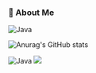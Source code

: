 ### 👋 About Me

<img src="https://camo.githubusercontent.com/884fce7159c43c845953f28849fbbd6367b570c71fabcbcfac485ea512ebdedb/68747470733a2f2f696d672e736869656c64732e696f2f62616467652f4a6176612d3030373339363f7374796c653d666c61742d737175617265266c6f676f3d4a617661" alt="Java" data-canonical-src="https://img.shields.io/badge/Java-007396?style=flat-square&amp;logo=tistory" style="max-width: 100%;">


![Anurag's GitHub stats](https://github-readme-stats.vercel.app/api?username=MyeoungDev&show_icons=true&theme=radical)


<img src="https://camo.githubusercontent.com/884fce7159c43c845953f28849fbbd6367b570c71fabcbcfac485ea512ebdedb/68747470733a2f2f696d672e736869656c64732e696f2f62616467652f4a6176612d3030373339363f7374796c653d666c61742d737175617265266c6f676f3d4a617661" alt="Java" data-canonical-src="https://img.shields.io/badge/Java-007396?style=flat-square&amp;logo=Java" style="max-width: 100%;">


<img src="https://img.shields.io/badge/Tistory-000000?style=for-the-badge&logo=Tistory&logoColor=white">
